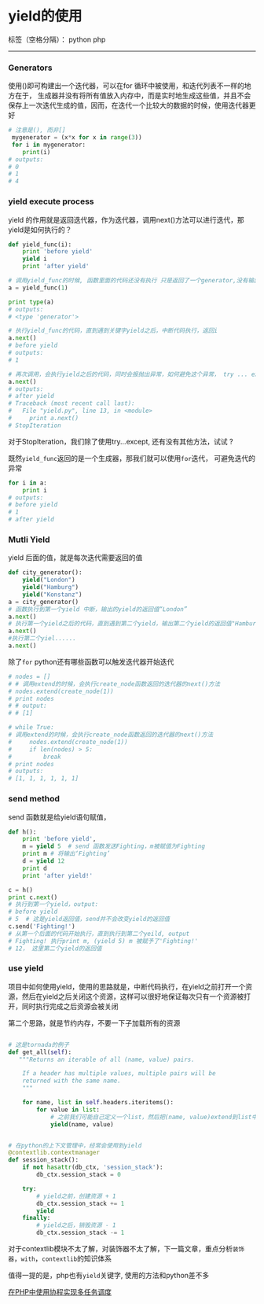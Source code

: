 # yield的使用
标签（空格分隔）： python php

---
<!-- toc -->


### Generators
使用()即可构建出一个迭代器，可以在for 循环中被使用，和迭代列表不一样的地方在于， 生成器并没有将所有值放入内存中，而是实时地生成这些值，并且不会保存上一次迭代生成的值，因而，在迭代一个比较大的数据的时候，使用迭代器更好

```python
# 注意是(), 而非[]
 mygenerator = (x*x for x in range(3))
 for i in mygenerator:
    print(i)
# outputs:
# 0
# 1
# 4
```
### yield execute process

yield 的作用就是返回迭代器，作为迭代器，调用next()方法可以进行迭代，那yield是如何执行的？

```python
def yield_func(i):
    print 'before yield'
    yield i
    print 'after yield'

# 调用yield_func的时候, 函数里面的代码还没有执行 只是返回了一个generator,没有输出任何内容，理解这一点非常重要
a = yield_func(1)

print type(a)
# outputs:
# <type 'generator'>

# 执行yield_func的代码，直到遇到关键字yield之后，中断代码执行，返回i
a.next()
# before yield
# outputs:
# 1

# 再次调用，会执行yield之后的代码，同时会报抛出异常，如何避免这个异常， try ... except ?
a.next()
# outputs:
# after yield
# Traceback (most recent call last):
#   File "yield.py", line 13, in <module>
#     print a.next()
# StopIteration
```
对于StopIteration，我们除了使用try...except, 还有没有其他方法，试试 ?

既然`yield_func`返回的是一个生成器，那我们就可以使用`for`迭代， 可避免迭代的异常
```python
for i in a:
    print i
# outputs:
# before yield
# 1
# after yield
```

### Mutli Yield

yield 后面的值，就是每次迭代需要返回的值
```python
def city_generator():
    yield("London")
    yield("Hamburg")
    yield("Konstanz")
a = city_generator()
# 函数执行到第一个yield 中断，输出的yield的返回值“London”
a.next()
# 执行第一个yield之后的代码，直到遇到第二个yield，输出第二个yield的返回值"Hamburg"
a.next()
#执行第二个yiel......
a.next()
```
除了`for` python还有哪些函数可以触发迭代器开始迭代
```python
# nodes = []
# # 调用extend的时候，会执行create_node函数返回的迭代器的next()方法
# nodes.extend(create_node(1))
# print nodes
# # output:
# # [1]

# while True:
# 调用extend的时候，会执行create_node函数返回的迭代器的next()方法
#     nodes.extend(create_node(1))
#     if len(nodes) > 5:
#         break
# print nodes
# outputs:
# [1, 1, 1, 1, 1, 1]
```

### send method
send 函数就是给yield语句赋值，
```python
def h():
    print 'before yield',
    m = yield 5  # send 函数发送Fighting，m被赋值为Fighting
    print m # 将输出‘Fighting’
    d = yield 12
    print d
    print 'after yield!'

c = h()
print c.next()
# 执行到第一个yield，output:
# before yield
# 5  # 这是yield返回值，send并不会改变yield的返回值
c.send('Fighting!')
# 从第一个后面的代码开始执行，直到执行到第二个yeild, output
# Fighting! 执行print m, (yield 5) m 被赋予了'Fighting!'
# 12， 这里第二个yield的返回值
```

### use yield
项目中如何使用yield，使用的思路就是，中断代码执行，在yield之前打开一个资源，然后在yield之后关闭这个资源，这样可以很好地保证每次只有一个资源被打开，同时执行完成之后资源会被关闭

第二个思路，就是节约内存，不要一下子加载所有的资源

```python

# 这是tornada的例子
def get_all(self):
   """Returns an iterable of all (name, value) pairs.

    If a header has multiple values, multiple pairs will be
    returned with the same name.
    """

    for name, list in self.headers.iteritems():
        for value in list:
            # 之前我们可能自己定义一个list，然后把(name, value)extend到list中，现在只需要返回生成器，迭代get_all的返回值，就可以获取到一个list
            yield(name, value)


# 在python的上下文管理中，经常会使用到yield
@contextlib.contextmanager
def session_stack():
    if not hasattr(db_ctx, 'session_stack'):
        db_ctx.session_stack = 0

    try:
        # yield之前，创建资源 + 1
        db_ctx.session_stack += 1
        yield
    finally:
        # yield之后，销毁资源 - 1
        db_ctx.session_stack -= 1
```

对于contextlib模块不太了解，对装饰器不太了解，下一篇文章，重点分析`装饰器`，`with`，`contextlib`的知识体系

值得一提的是，php也有`yield`关键字, 使用的方法和python差不多

[在PHP中使用协程实现多任务调度](http://www.laruence.com/2015/05/28/3038.html)
